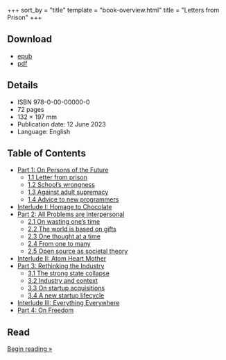 +++
sort_by = "title"
template = "book-overview.html"
title = "Letters from Prison"
+++

## Download

* [epub](letter-from-prison-book.epub)
* [pdf](letter-from-prison-book.pdf)

## Details

* ISBN 978-0-00-00000-0
* 72 pages
* 132 × 197 mm
* Publication date: 12 June 2023
* Language: English

## Table of Contents

* [Part 1: On Persons of the Future](/books/letters-from-prison/part-1/)
    * [1.1 Letter from prison](/books/letters-from-prison/part-1/#letter-from-prison)
    * [1.2 School’s wrongness](/books/letters-from-prison/part-1/#school-s-wrongness)
    * [1.3 Against adult supremacy](/books/letters-from-prison/part-1/#against-adult-supremacy)
    * [1.4 Advice to new programmers](/books/letters-from-prison/part-1/#advice-to-new-programmers)
* [Interlude I: Homage to Chocolate](/books/letters-from-prison/interlude-i/)
* [Part 2: All Problems are Interpersonal](/books/letters-from-prison/part-2/)
    * [2.1 On wasting one’s time](/books/letters-from-prison/part-2/#on-wasting-one-s-time)
    * [2.2 The world is based on gifts](/books/letters-from-prison/part-2/#the-world-is-based-on-gifts)
    * [2.3 One thought at a time](/books/letters-from-prison/part-2/#one-thought-at-a-time)
    * [2.4 From one to many](/books/letters-from-prison/part-2/#from-one-to-many)
    * [2.5 Open source as societal theory](/books/letters-from-prison/part-2/#open-source-as-societal-theory)
* [Interlude II: Atom Heart Mother](/books/letters-from-prison/interlude-ii/)
* [Part 3: Rethinking the Industry](/books/letters-from-prison/part-3/)
    * [3.1 The strong state collapse](/books/letters-from-prison/part-3/#the-strong-state-collapse)
    * [3.2 Industry and context](/books/letters-from-prison/part-3/#industry-and-context)
    * [3.3 On startup acquisitions](/books/letters-from-prison/part-3/#on-startup-acquisitions)
    * [3.4 A new startup lifecycle](/books/letters-from-prison/part-3/#a-new-startup-lifecycle)
* [Interlude III: Everything Everywhere](/books/letters-from-prison/interlude-iii/)
* [Part 4: On Freedom](/books/letters-from-prison/part-4/)

## Read

<a href="/books/letters-from-prison/part-1/" class="books-item-lead">Begin reading »</a>
